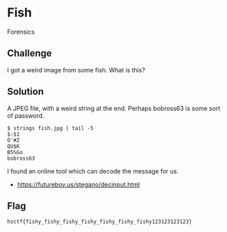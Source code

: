 # Fish
Forensics

## Challenge 

I got a weird image from some fish. What is this?

## Solution

A JPEG file, with a weird string at the end. Perhaps bobross63 is some sort of password.

	$ strings fish.jpg | tail -5
	$:$1
	O'#Z
	QU$K
	B5%Go
	bobross63

I found an online tool which can decode the message for us.

- https://futureboy.us/stegano/decinput.html

## Flag

	hsctf{fishy_fishy_fishy_fishy_fishy_fishy_fishy123123123123}
